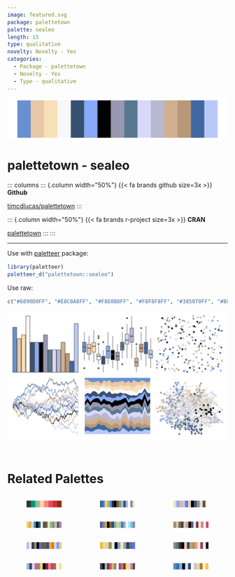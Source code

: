 ```yaml
---
image: featured.svg
package: palettetown
palette: sealeo
length: 15
type: qualitative
novelty: Novelty - Yes
categories:
  - Package - palettetown
  - Novelty - Yes
  - Type - qualitative
---
```


![](featured.svg)

# palettetown - sealeo 

::: columns
::: {.column width="50%"}
{{< fa brands github size=3x >}}
**Github**

[timcdlucas/palettetown](https://github.com/timcdlucas/palettetown)
:::

::: {.column width="50%"}
{{< fa brands r-project size=3x >}}
**CRAN**

[palettetown](https://CRAN.R-project.org/package=palettetown)
:::
:::

<hr> 

Use with [paletteer](https://emilhvitfeldt.github.io/paletteer/) package:

```r
library(paletteer)
paletteer_d("palettetown::sealeo")
```

Use raw:

```r
c("#6890D0FF", "#E8C8A8FF", "#F8E0B8FF", "#F8F8F8FF", "#385070FF", "#88A8F8FF", "#000000FF", "#9898B0FF", "#587890FF", "#D8D8F8FF", "#B8B8D0FF", "#D0B090FF", "#B89878FF", "#4068A0FF", "#B8C8F8FF")
``` 

![](examples.png) 

<br>

# Related Palettes

<div class="list" style="display: grid; grid-template-columns: auto auto auto;"> <figure class="figure">
<a href="../../awtools/a_palette/"> <img src="../../awtools/a_palette/featured.svg" style="width: 100%;" class="figure-img"></a>
</figure> <figure class="figure">
<a href="../../palettetown/wailmer/"> <img src="../../palettetown/wailmer/featured.svg" style="width: 100%;" class="figure-img"></a>
</figure> <figure class="figure">
<a href="../../palettetown/spheal/"> <img src="../../palettetown/spheal/featured.svg" style="width: 100%;" class="figure-img"></a>
</figure> <figure class="figure">
<a href="../../palettetown/pelipper/"> <img src="../../palettetown/pelipper/featured.svg" style="width: 100%;" class="figure-img"></a>
</figure> <figure class="figure">
<a href="../../palettetown/whiscash/"> <img src="../../palettetown/whiscash/featured.svg" style="width: 100%;" class="figure-img"></a>
</figure> <figure class="figure">
<a href="../../palettetown/slaking/"> <img src="../../palettetown/slaking/featured.svg" style="width: 100%;" class="figure-img"></a>
</figure> <figure class="figure">
<a href="../../palettetown/wingull/"> <img src="../../palettetown/wingull/featured.svg" style="width: 100%;" class="figure-img"></a>
</figure> <figure class="figure">
<a href="../../palettetown/jirachi/"> <img src="../../palettetown/jirachi/featured.svg" style="width: 100%;" class="figure-img"></a>
</figure> <figure class="figure">
<a href="../../palettetown/spoink/"> <img src="../../palettetown/spoink/featured.svg" style="width: 100%;" class="figure-img"></a>
</figure> <figure class="figure">
<a href="../../palettetown/chimecho/"> <img src="../../palettetown/chimecho/featured.svg" style="width: 100%;" class="figure-img"></a>
</figure> <figure class="figure">
<a href="../../palettetown/volbeat/"> <img src="../../palettetown/volbeat/featured.svg" style="width: 100%;" class="figure-img"></a>
</figure> <figure class="figure">
<a href="../../palettetown/walrein/"> <img src="../../palettetown/walrein/featured.svg" style="width: 100%;" class="figure-img"></a>
</figure> 
</div>
